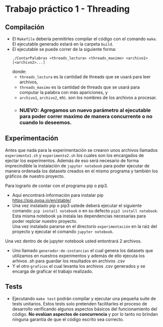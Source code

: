 # Trabajo práctico 1 - Threading


 

## Compilación
* El `Makefile` debería permitirles compilar el código con el comando `make`.
  El ejecutable generado estará en la carpeta `build`.
* El ejecutable se puede correr de la siguiente forma:
  ```
  ./ContarPalabras <threads_lectura> <threads_maximo> <archivo1> [<archivo2>...]
  ```
  donde:
  * `threads_lectura` es la cantidad de threads que se usará para leer archivos,
  * `threads_maximo` es la cantidad de threads que se usará para computar
    la palabra con más apariciones, y
  * `archivo1`, `archivo2`, etc. son los nombres de los archivos a procesar.
  * ### NUEVO: Agregamos un nuevo parámetro al ejecutable para poder correr maximo de manera concurrente o no cuando lo deseemos.

## Experimentación

Antes que nada para la experimentación se crearon unos archivos llamados `experimento1.sh` y `experimento2.sh` los cuales son los encargados de ejectar los experimentos. Además de eso será necesario de forma imprecindible la instalación de `jupyter notebook` para poder ejecutar de manera ordenada los datasets creados en el mismo programa y también los gráficos de nuestro proyecto.

Para lograrlo de contar con el programa pip o pip3.
* Aquí encontrará información para instalar pip https://pip.pypa.io/en/stable/
* Una vez instalado pip o pip3 ustede deberá ejecutar el siguiente comando: `pip install notebook` o en su defecto `pip3 install notebook`. Esta misma notebook ya instala las dependencias necesarias para poder replciar nuestro proyecto.    
Una vez instalado pararse en el directorio `experimentación` en la raiz del proyecto y ejecutar el comando `jupyter notebook`.

Una vez dentro de de jupyter notebook usted entontrará 2 archivos.
* Uno llamado `generador-de-instancias` el cual genera los datasets que utilizamos en nuestros experimentos y además de ello ejecuta los arhivos .sh para guardar los resultados en archivos .csv
* Y el otro `graficos` el cual levanta los archivos .csv generados y se encarga de graficar el trabajo realizado.

## Tests
* Ejecutando `make test` podrán compilar y ejecutar una pequeña suite de tests
  unitarios. Estos tests solo pretenden facilitarles el proceso de desarrollo
  verificando algunos aspectos básicos del funcionamiento del código.
  **No evalúan aspectos de concurrencia** y por lo tanto no brindan ninguna
  garantía de que el código escrito sea correcto.
